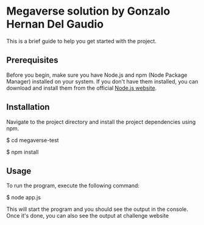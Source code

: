 # Megaverse solution by Gonzalo Hernan Del Gaudio

This is a brief guide to help you get started with the project.

## Prerequisites

Before you begin, make sure you have Node.js and npm (Node Package Manager) installed on your system. If you don't have them installed, you can download and install them from the official [Node.js website](https://nodejs.org/).

## Installation

Navigate to the project directory and install the project dependencies using npm.

$ cd megaverse-test

$ npm install

## Usage
To run the program, execute the following command:

$ node app.js

This will start the program and you should see the output in the console. Once it's done, you can also see the output at challenge website
